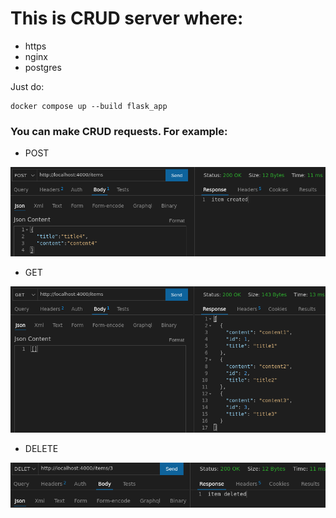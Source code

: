 # This is CRUD server where:
- https
- nginx
- postgres


Just do:

```
docker compose up --build flask_app
```

### You can make CRUD requests. For example:

- POST

![Screenshot](images/POST.png)

- GET

![Screenshot](images/GET.png)

- DELETE

![Screenshot](images/DELETE.png)